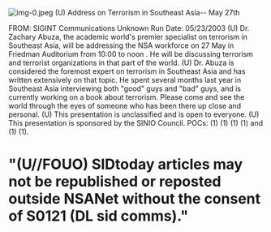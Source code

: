 ![img-0.jpeg](img-0.jpeg)
(U) Address on Terrorism in Southeast Asia-- May 27th

FROM: SIGINT Communications
Unknown
Run Date: 05/23/2003
(U) Dr. Zachary Abuza, the academic world's premier specialist on terrorism in Southeast Asia, will be addressing the NSA workforce on 27 May in Friedman Auditorium from 10:00 to noon . He will be discussing terrorism and terrorist organizations in that part of the world.
(U) Dr. Abuza is considered the foremost expert on terrorism in Southeast Asia and has written extensively on that topic. He spent several months last year in Southeast Asia interviewing both "good" guys and "bad" guys, and is currently working on a book about terrorism. Please come and see the world through the eyes of someone who has been there up close and personal.
(U) This presentation is unclassified and is open to everyone.
(U) This presentation is sponsored by the SINIO Council. POCs: (1) (1) (1) (1) and (1) (1).

# "(U//FOUO) SIDtoday articles may not be republished or reposted outside NSANet without the consent of S0121 (DL sid comms)."
